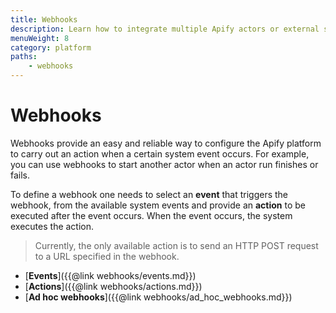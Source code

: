 ```yaml
---
title: Webhooks
description: Learn how to integrate multiple Apify actors or external systems with your actor or task run. Send notifications when your actor run succeeds or fails.
menuWeight: 8
category: platform
paths:
    - webhooks
---
```


# [](./webhooks)Webhooks

Webhooks provide an easy and reliable way to configure the Apify platform to carry out an action when a certain system event occurs. For example, you can use webhooks to start another actor when an actor run finishes or fails.

To define a webhook one needs to select an **event** that triggers the webhook, from the available system events and provide an **action** to be executed after the event occurs. When the event occurs, the system executes the action.

>Currently, the only available action is to send an HTTP POST request to a URL specified in the webhook.

*   [**Events**]({{@link webhooks/events.md}})
*   [**Actions**]({{@link webhooks/actions.md}})
*   [**Ad hoc webhooks**]({{@link webhooks/ad_hoc_webhooks.md}})


